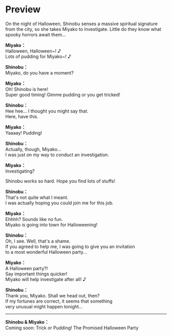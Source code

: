 # Preview
On the night of Halloween, Shinobu senses a massive spiritual signature from the city, so she takes Miyako to investigate. Little do they know what spooky horrors await them...
  
**Miyako：**  
Halloween, Halloween~! ♪  
Lots of pudding for Miyako~! ♪  
  
**Shinobu：**  
Miyako, do you have a moment?  
  
**Miyako：**  
Oh! Shinobu is here!  
Super good timing! Gimme pudding or you get tricked!  
  
**Shinobu：**  
Hee hee... I thought you might say that.  
Here, have this.  
  
**Miyako：**  
Yaaaay! Pudding!  
  
**Shinobu：**  
Actually, though, Miyako...  
I was just on my way to conduct an investigation.  
  
**Miyako：**  
Investigating?  
  
Shinobu works so hard. Hope you find lots of stuffs!  
  
**Shinobu：**  
That's not quite what I meant.  
I was actually hoping you could join me for this job.  
  
**Miyako：**  
Ehhhh? Sounds like no fun.  
Miyako is going into town for Halloweening!  
  
**Shinobu：**  
Oh, I see. Well, that's a shame.  
If you agreed to help me, I was going to give you an invitation  
to a most wonderful Halloween party...  
  
**Miyako：**  
A Halloween party?!  
 Say important things quicker!  
Miyako will help investigate after all! ♪  
  
**Shinobu：**  
Thank you, Miyako. Shall we head out, then?  
If my fortunes are correct, it seems that something  
very unusual might happen tonight...  
  

---  
  
**Shinobu & Miyako：**  
Coming soon: Trick or Pudding! The Promised Halloween Party  
